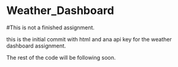 # Weather_Dashboard

#This is not a finished assignment.

this is the initial commit with html and ana api key for the weather dashboard assignment.

The rest of the code will be following soon.
